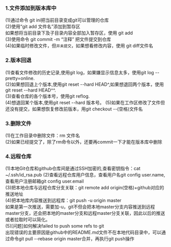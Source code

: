 ### 1.文件添加到版本库中    
(1)通过命令 git ini把当前目录变成git可以管理的仓库  
(2)使用“git add 文件名”添加到暂存区  
   如果想将当前目录下及子目录内容全部加入暂存区，使用 git add  
(3)使用命令 git commit -m “注释” 把文件提交到仓库  
(4)如果临时修改文件，但`并未提交`，如果想看修改内容，使用 git diff文件名  
### 2.版本回退
(1)查看文件修改的历史记录,使用git log，如果嫌显示信息太多，使用git log --pretty=online.  
(2)如果想回退上个版本,使用git reset --hard HEAD^,如果想退回两个版本，使用git reset --hard HEAD^^.  
(3)查看仓库的各个版本号，使用git reflog.  
(4)想退回某个版本,使用git reset --hard 版本号。 
(5)如果在工作区修改了文件但还没有提交，如果想恢复修改前版本，用git checkout --(空格)文件名  
 ### 3.删除文件
 (1)在工作目录中删除文件：rm 文件名   
 (2)如果已经提交了，除了rm命令以外，还要再commit一下才能在版本库中删除
### 4.远程仓库
 (1)本地Git仓库和github仓库间是通过SSH加密的,查看密钥指令：cat ~/.ssh/id_rsa.pub
 (2)查看远程仓库用户信息，查看用户名git config user.name,查看用户注册邮箱git config user.email  
 (3)把本地仓库与远程仓库分支关联：git remote add origin(空格)+github对应的推送地址   
 (4)把本地库内容推送到远程库：git push -u origin master  
    如果是第一次推送，需要加-u，git不但会把本地master分支内容推送到远程master分支，还会把本地的master分支和远程master分支关联，因此以后的推送或者拉取时可以简化。  
 (5)[问题]如何解决failed to push some refs to git  
 出现错误的主要原因是github中的README.md文件不在本地代码目录中，可以通过命令git pull --rebase origin master合并，再执行git push操作
